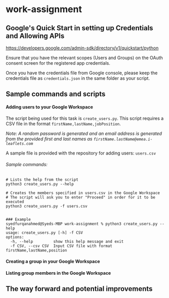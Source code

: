 # work-assignment

## Google's Quick Start in setting up Credentials and Allowing APIs
https://developers.google.com/admin-sdk/directory/v1/quickstart/python

Ensure that you have the relevant scopes (Users and Groups) on the OAuth consent screen for the registered app credentials.

Once you have the credentials file from Google console, please keep the credentials file as `credentials.json` in the same folder as your script.

## Sample commands and scripts

#### Adding users to your Google Workspace
The script being used for this task is `create_users.py`. This script requires a CSV file in the format `firstName,lastName,jobPosition`.

_Note: A random password is generated and an email address is generated from the provided first and last names as `firstName.lastName@emea.i-leaflets.com`_

A sample file is provided with the repository for adding users: `users.csv`

###### Sample commands:
```
# Lists the help from the script
python3 create_users.py --help

# Creates the members specified in users.csv in the Google Workspace
# The script will ask you to enter "Proceed" in order for it to be executed
python3 create_users.py -f users.csv


### Example
syedfurqanahmed@Syeds-MBP work-assignment % python3 create_users.py --help
usage: create_users.py [-h] -f CSV
options:
  -h, --help         show this help message and exit
  -f CSV, --csv CSV  Input CSV file with format firstName,lastName,position
```


#### Creating a group in your Google Workspace

#### Listing group members in the Google Workspace

##  The way forward and potential improvements